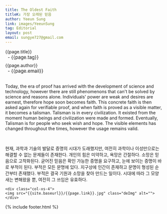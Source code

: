 ```yaml
---
title: The Oldest Faith
titleK: 가장 오래된 믿음
author: Yeeun Sung
link: images/YeeunSung
tag: Editorial
layout: post
email: sungye727@gmail.com
---	
```


<div class="container">

<div class="deDep">
{{page.title}}<br>
<p style="font-size:15px; margin:0px; padding:0px 0px 0px 8px; margin:0px 0px 8px 0px;">- {{page.tag}}</p>
{{page.author}}<br>
<p style="font-size:15px; margin:0px; padding:0px 0px 0px 8px;">- {{page.email}}</p>
</div>

<br>

<div class="det lato">



Today, the era of proof has arrived with the development of science and technology, however there are still phenomenons that can't be solved by science and reasons alone. Individuals' power are weak and desires are earnest, therefore hope soon becomes faith. This concrete faith is then asked again for verifiable proof, and when faith is proved as a visible matter, it becomes a talisman.  Talisman is in every civilization. It existed from the moment human beings and civilization were made and formed. Eventually, Talisman is for people who seek wish and hope. The visible elements has changed throughout the times, however the usage remains valid.



</div>

<br>

<div class="noto">

현재, 과학과 기술의 발달로 증명의 시대가 도래했지만, 여전히 과학이나 이성만으로는 해결할 수 없는 문제들이 존재한다. 개인의 힘은 미약하고, 욕망은 간절하다. 소망은 믿음으로 고착화된다. 굳어진 믿음은 확인 가능한 증명을 요구하고, 눈에 보이는 증명이 바로 부적이 된다.
부적은 모든 문명에 있다. 지구상에 인간이 존재하고 문명이 형성된 순간부터 존재했다. 부적은 결국 기원과 소망을 찾아 만드는 일이다. 시대에 따라 그 모양새는 변해왔을 뿐, 여전히 그 쓰임은 유효하다.


</div>

<div class="row" class="imgcolor">
	
	<div class="col-xs-4">
	<img src="{{site.baseurl}}/{{page.link}}.jpg" class="deImg" alt=""></div>
	
</div>

	

</div> 

{% include footer.html %}